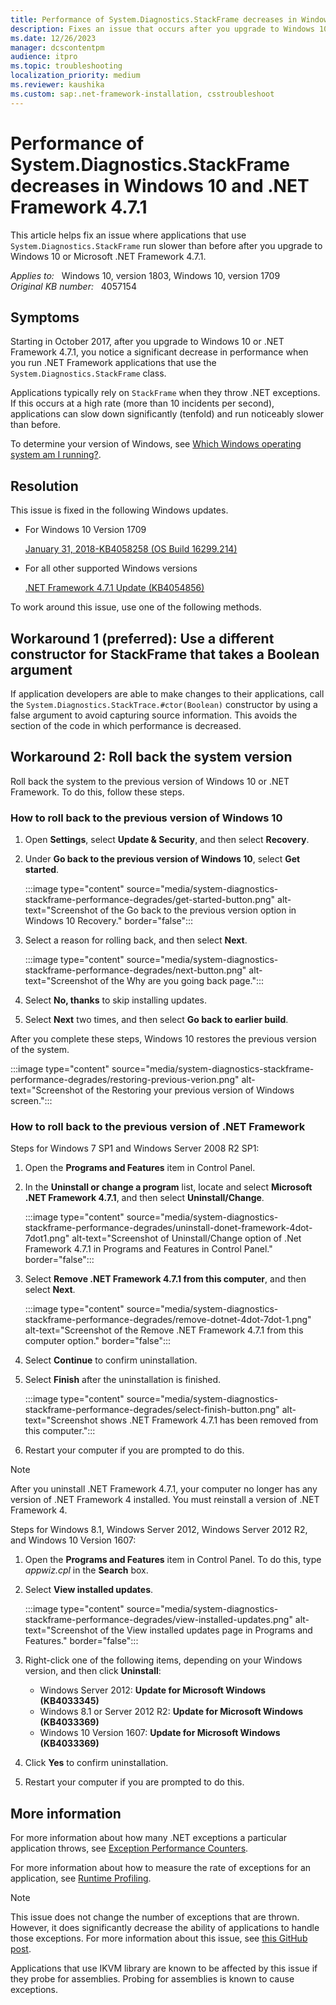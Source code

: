 ```yaml
---
title: Performance of System.Diagnostics.StackFrame decreases in Windows 10 and .NET Framework 4.7.1
description: Fixes an issue that occurs after you upgrade to Windows 10 or .NET Framework 4.7.1 in which applications that use System.Diagnostics.StackFrame run much slower than before.
ms.date: 12/26/2023
manager: dcscontentpm
audience: itpro
ms.topic: troubleshooting
localization_priority: medium
ms.reviewer: kaushika
ms.custom: sap:.net-framework-installation, csstroubleshoot
---
```

# Performance of System.Diagnostics.StackFrame decreases in Windows 10 and .NET Framework 4.7.1

This article helps fix an issue where applications that use `System.Diagnostics.StackFrame` run slower than before after you upgrade to Windows 10 or Microsoft .NET Framework 4.7.1.

_Applies to:_ &nbsp; Windows 10, version 1803, Windows 10, version 1709  
_Original KB number:_ &nbsp; 4057154

## Symptoms

Starting in October 2017, after you upgrade to Windows 10 or .NET Framework 4.7.1, you notice a significant decrease in performance when you run .NET Framework applications that use the `System.Diagnostics.StackFrame` class.

Applications typically rely on `StackFrame` when they throw .NET exceptions. If this occurs at a high rate (more than 10 incidents per second), applications can slow down significantly (tenfold) and run noticeably slower than before.

To determine your version of Windows, see [Which Windows operating system am I running?](https://support.microsoft.com/windows/which-version-of-windows-operating-system-am-i-running-628bec99-476a-2c13-5296-9dd081cdd808).

## Resolution

This issue is fixed in the following Windows updates.

- For Windows 10 Version 1709  

    [January 31, 2018-KB4058258 (OS Build 16299.214)](https://support.microsoft.com/help/4058258)

- For all other supported Windows versions  

    [.NET Framework 4.7.1 Update (KB4054856)](https://support.microsoft.com/help/4054856)

To work around this issue, use one of the following methods.

## Workaround 1 (preferred): Use a different constructor for StackFrame that takes a Boolean argument

If application developers are able to make changes to their applications, call the `System.Diagnostics.StackTrace.#ctor(Boolean)` constructor by using a false argument to avoid capturing source information. This avoids the section of the code in which performance is decreased.

## Workaround 2: Roll back the system version

Roll back the system to the previous version of Windows 10 or .NET Framework. To do this, follow these steps.

### How to roll back to the previous version of Windows 10

1. Open **Settings**, select **Update & Security**, and then select **Recovery**.
2. Under **Go back to the previous version of Windows 10**, select **Get started**.

    :::image type="content" source="media/system-diagnostics-stackframe-performance-degrades/get-started-button.png" alt-text="Screenshot of the Go back to the previous version option in Windows 10 Recovery." border="false":::

3. Select a reason for rolling back, and then select **Next**.

    :::image type="content" source="media/system-diagnostics-stackframe-performance-degrades/next-button.png" alt-text="Screenshot of the Why are you going back page.":::

4. Select **No, thanks** to skip installing updates.
5. Select **Next** two times, and then select **Go back to earlier build**.

After you complete these steps, Windows 10 restores the previous version of the system.

:::image type="content" source="media/system-diagnostics-stackframe-performance-degrades/restoring-previous-verion.png" alt-text="Screenshot of the Restoring your previous version of Windows screen.":::

### How to roll back to the previous version of .NET Framework

Steps for Windows 7 SP1 and Windows Server 2008 R2 SP1:

1. Open the **Programs and Features** item in Control Panel.
2. In the **Uninstall or change a program** list, locate and select **Microsoft .NET Framework 4.7.1**, and then select **Uninstall/Change**.

    :::image type="content" source="media/system-diagnostics-stackframe-performance-degrades/uninstall-donet-framework-4dot-7dot1.png" alt-text="Screenshot of Uninstall/Change option of .Net Framework 4.7.1 in Programs and Features in Control Panel." border="false":::

3. Select **Remove .NET Framework 4.7.1 from this computer**, and then select **Next**.

    :::image type="content" source="media/system-diagnostics-stackframe-performance-degrades/remove-dotnet-4dot-7dot-1.png" alt-text="Screenshot of the Remove .NET Framework 4.7.1 from this computer option." border="false":::

4. Select **Continue** to confirm uninstallation.
5. Select **Finish** after the uninstallation is finished.

    :::image type="content" source="media/system-diagnostics-stackframe-performance-degrades/select-finish-button.png" alt-text="Screenshot shows .NET Framework 4.7.1 has been removed from this computer.":::

6. Restart your computer if you are prompted to do this.

> [!NOTE]
> After you uninstall .NET Framework 4.7.1, your computer no longer has any version of .NET Framework 4 installed. You must reinstall a version of .NET Framework 4.

Steps for Windows 8.1, Windows Server 2012, Windows Server 2012 R2, and Windows 10 Version 1607:

1. Open the **Programs and Features** item in Control Panel. To do this, type *appwiz.cpl* in the **Search** box.
2. Select **View installed updates**.

    :::image type="content" source="media/system-diagnostics-stackframe-performance-degrades/view-installed-updates.png" alt-text="Screenshot of the View installed updates page in Programs and Features." border="false":::

3. Right-click one of the following items, depending on your Windows version, and then click **Uninstall**:

    - Windows Server 2012: **Update for Microsoft Windows (KB4033345)**  
    - Windows 8.1 or Server 2012 R2: **Update for Microsoft Windows (KB4033369)**  
    - Windows 10 Version 1607: **Update for Microsoft Windows (KB4033369)**

4. Click **Yes** to confirm uninstallation.
5. Restart your computer if you are prompted to do this.

## More information

For more information about how many .NET exceptions a particular application throws, see [Exception Performance Counters](/previous-versions/dotnet/netframework-4.0/kfhcywhs(v=vs.100)).

For more information about how to measure the rate of exceptions for an application, see [Runtime Profiling](/previous-versions/dotnet/netframework-4.0/w4bz2147(v=vs.100)).

> [!NOTE]
> This issue does not change the number of exceptions that are thrown. However, it does significantly decrease the ability of applications to handle those exceptions. For more information about this issue, see [this GitHub post](https://github.com/Microsoft/dotnet/blob/master/releases/net471/KnownIssues/517815-BCL%20Applications%20making%20heavy%20use%20of%20System.Diagnostics.StackTrace%20might%20run%20more%20slowly%20on%20.NET%204.7.1.md).

Applications that use IKVM library are known to be affected by this issue if they probe for assemblies. Probing for assemblies is known to cause exceptions.

